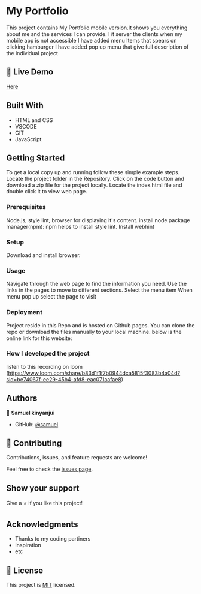 # My Portfolio

This project contains My Portfolio  mobile  version.It shows you everything about me and the services I can provide.
I it server the clients when my mobile app is not accessible
I have added menu Items that spears on clicking hamburger
I have added pop up menu that give full description of the individual project

## 🚀 Live Demo

[Here](https://github.com/samuelkinyanjui/-finish_mobile_version_rev/tree/menu_actions)

## Built With

- HTML and CSS
- VSCODE
- GIT
- JavaScript



## Getting Started

To get a local copy up and running follow these simple example steps.
Locate the project folder in the Repository.
Click on the code button and download a zip file for the project locally.
Locate the index.html file and double click it to view web page.

### Prerequisites
Node.js, style lint, browser for displaying it's content.
install node package manager(npm): npm helps to install style lint.
Install webhint


### Setup
Download and install browser.

### Usage
Navigate through the web page to find the information you need. Use the links in the pages to move to different sections.
Select the menu item
When menu pop up select the page to visit


### Deployment
  Project reside in this Repo and is hosted on Github pages. You can clone the repo or download the files manually to your local machine.
  below is the online link for this website:

### How I developed the project
listen to this recording on  loom (https://www.loom.com/share/b83d1f1f7b0944dca5815f3083b4a04d?sid=be74067f-ee29-45b4-afd8-eac071aafae8)
## Authors

👤 **Samuel kinyanjui**

- GitHub: [@samuel](https://github.com/samuelkinyanjui)

 
## 🤝 Contributing

Contributions, issues, and feature requests are welcome!

Feel free to check the [issues page](../../issues/).

## Show your support

Give a ⭐️ if you like this project!

## Acknowledgments

- Thanks to my coding partiners
- Inspiration
- etc

## 📝 License

This project is [MIT](./MIT.md) licensed.

